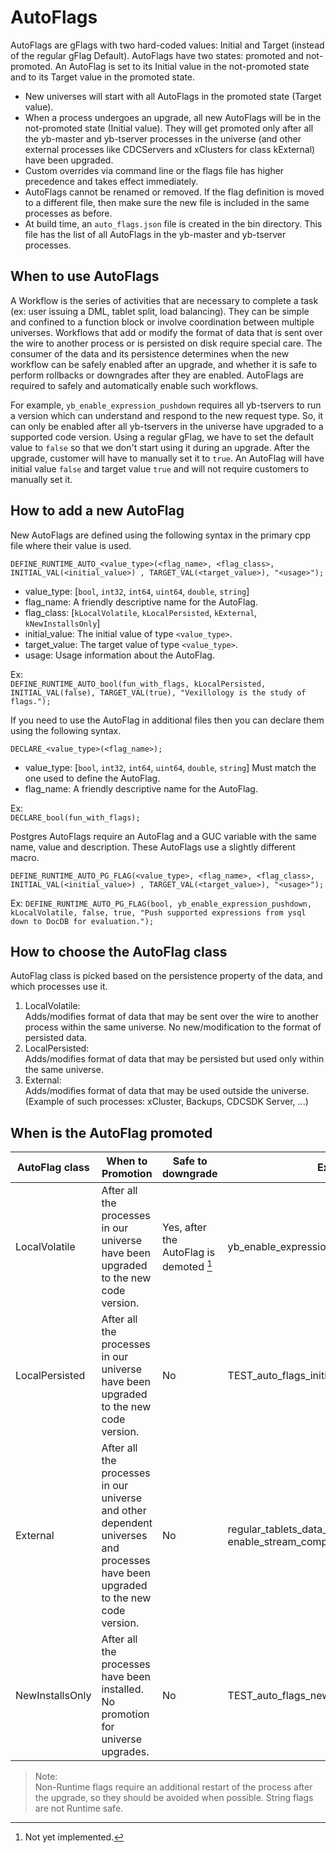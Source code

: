 # AutoFlags

AutoFlags are gFlags with two hard-coded values: Initial and Target (instead of the regular gFlag Default). AutoFlags have two states: promoted and not-promoted. An AutoFlag is set to its Initial value in the not-promoted state and to its Target value in the promoted state.

- New universes will start with all AutoFlags in the promoted state (Target value).
- When a process undergoes an upgrade, all new AutoFlags will be in the not-promoted state (Initial value). They will get promoted only after all the yb-master and yb-tserver processes in the universe (and other external processes like CDCServers and xClusters for class kExternal) have been upgraded.
- Custom overrides via command line or the flags file has higher precedence and takes effect immediately.
- AutoFlags cannot be renamed or removed. If the flag definition is moved to a different file, then make sure the new file is included in the same processes as before.
- At build time, an `auto_flags.json` file is created in the bin directory. This file has the list of all AutoFlags in the yb-master and yb-tserver processes.

## When to use AutoFlags

A Workflow is the series of activities that are necessary to complete a task (ex: user issuing a DML, tablet split, load balancing). They can be simple and confined to a function block or involve coordination between multiple universes. Workflows that add or modify the format of data that is sent over the wire to another process or is persisted on disk require special care. The consumer of the data and its persistence determines when the new workflow can be safely enabled after an upgrade, and whether it is safe to perform rollbacks or downgrades after they are enabled. AutoFlags are required to safely and automatically enable such workflows.

For example, `yb_enable_expression_pushdown` requires all yb-tservers to run a version which can understand and respond to the new request type. So, it can only be enabled after all yb-tservers in the universe have upgraded to a supported code version. Using a regular gFlag, we have to set the default value to `false` so that we don't start using it during an upgrade. After the upgrade, customer will have to manually set it to `true`. An AutoFlag will have initial value `false` and target value `true` and will not require customers to manually set it.

## How to add a new AutoFlag

New AutoFlags are defined using the following syntax in the primary cpp file where their value is used.

`DEFINE_RUNTIME_AUTO_<value_type>(<flag_name>, <flag_class>, INITIAL_VAL(<initial_value>) , TARGET_VAL(<target_value>), "<usage>");`

- value_type: [`bool`, `int32`, `int64`, `uint64`, `double`, `string`]
- flag_name: A friendly descriptive name for the AutoFlag.
- flag_class: [`kLocalVolatile`, `kLocalPersisted`, `kExternal`, `kNewInstallsOnly`]
- initial_value: The initial value of type `<value_type>`.
- target_value: The target value of type `<value_type>`.
- usage: Usage information about the AutoFlag.

Ex:  
`DEFINE_RUNTIME_AUTO_bool(fun_with_flags, kLocalPersisted, INITIAL_VAL(false), TARGET_VAL(true), "Vexillology is the study of flags.");`


If you need to use the AutoFlag in additional files then you can declare them  using the following syntax.

`DECLARE_<value_type>(<flag_name>);`

- value_type: [`bool`, `int32`, `int64`, `uint64`, `double`, `string`] Must match the one used to define the AutoFlag.
- flag_name: A friendly descriptive name for the AutoFlag.

Ex:  
`DECLARE_bool(fun_with_flags);`

Postgres AutoFlags require an AutoFlag and a GUC variable with the same name, value and description. These AutoFlags use a slightly different macro.

`DEFINE_RUNTIME_AUTO_PG_FLAG(<value_type>, <flag_name>, <flag_class>, INITIAL_VAL(<initial_value>) , TARGET_VAL(<target_value>), "<usage>");`

Ex:
`DEFINE_RUNTIME_AUTO_PG_FLAG(bool, yb_enable_expression_pushdown, kLocalVolatile, false, true, "Push supported expressions from ysql down to DocDB for evaluation.");`

## How to choose the AutoFlag class

AutoFlag class is picked based on the persistence property of the data, and which processes use it.
1. LocalVolatile:  
    Adds/modifies format of data that may be sent over the wire to another process within the same universe. No new/modification to the format of persisted data.
2. LocalPersisted:  
    Adds/modifies format of data that may be persisted but used only within the same universe.
3. External:  
    Adds/modifies format of data that may be used outside the universe. (Example of such processes: xCluster, Backups, CDCSDK Server, ...)

## When is the AutoFlag promoted

| AutoFlag class    | When to Promotion     | Safe to downgrade | Examples  |
| ---               | ---                   | ---               | ---      |
| LocalVolatile     | After all the processes in our universe have been upgraded to the new code version.   | Yes, after the AutoFlag is demoted [^1] | yb_enable_expression_pushdown |
| LocalPersisted    | After all the processes in our universe have been upgraded to the new code version.   | No | TEST_auto_flags_initialized |
| External          | After all the processes in our universe and other dependent universes and processes have been upgraded to the new code version.   | No | regular_tablets_data_block_key_value_encoding, enable_stream_compression |
| NewInstallsOnly   | After all the processes have been installed. No promotion for universe upgrades.   | No | TEST_auto_flags_new_install |

[^1]: Not yet implemented.

>Note:  
>Non-Runtime flags require an additional restart of the process after the upgrade, so they should be avoided when possible.
>String flags are not Runtime safe.
